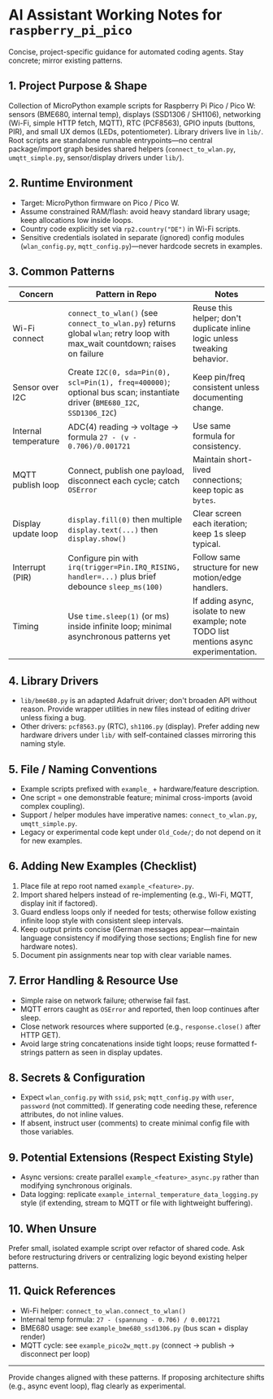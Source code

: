 # AI Assistant Working Notes for `raspberry_pi_pico`

Concise, project-specific guidance for automated coding agents. Stay concrete; mirror existing patterns.

## 1. Project Purpose & Shape
Collection of MicroPython example scripts for Raspberry Pi Pico / Pico W: sensors (BME680, internal temp), displays (SSD1306 / SH1106), networking (Wi-Fi, simple HTTP fetch, MQTT), RTC (PCF8563), GPIO inputs (buttons, PIR), and small UX demos (LEDs, potentiometer). Library drivers live in `lib/`. Root scripts are standalone runnable entrypoints—no central package/import graph besides shared helpers (`connect_to_wlan.py`, `umqtt_simple.py`, sensor/display drivers under `lib/`).

## 2. Runtime Environment
- Target: MicroPython firmware on Pico / Pico W.
- Assume constrained RAM/flash: avoid heavy standard library usage; keep allocations low inside loops.
- Country code explicitly set via `rp2.country("DE")` in Wi-Fi scripts.
- Sensitive credentials isolated in separate (ignored) config modules (`wlan_config.py`, `mqtt_config.py`)—never hardcode secrets in examples.

## 3. Common Patterns
| Concern | Pattern in Repo | Notes |
| ------- | --------------- | ----- |
| Wi-Fi connect | `connect_to_wlan()` (see `connect_to_wlan.py`) returns global `wlan`; retry loop with max_wait countdown; raises on failure | Reuse this helper; don't duplicate inline logic unless tweaking behavior. |
| Sensor over I2C | Create `I2C(0, sda=Pin(0), scl=Pin(1), freq=400000)`; optional bus scan; instantiate driver (`BME680_I2C`, `SSD1306_I2C`) | Keep pin/freq consistent unless documenting change. |
| Internal temperature | ADC(4) reading → voltage → formula `27 - (v - 0.706)/0.001721` | Use same formula for consistency. |
| MQTT publish loop | Connect, publish one payload, disconnect each cycle; catch `OSError` | Maintain short-lived connections; keep topic as `bytes`. |
| Display update loop | `display.fill(0)` then multiple `display.text(...)` then `display.show()` | Clear screen each iteration; keep 1s sleep typical. |
| Interrupt (PIR) | Configure pin with `irq(trigger=Pin.IRQ_RISING, handler=...)` plus brief debounce `sleep_ms(100)` | Follow same structure for new motion/edge handlers. |
| Timing | Use `time.sleep(1)` (or ms) inside infinite loop; minimal asynchronous patterns yet | If adding async, isolate to new example; note TODO list mentions async experimentation. |

## 4. Library Drivers
- `lib/bme680.py` is an adapted Adafruit driver; don't broaden API without reason. Provide wrapper utilities in new files instead of editing driver unless fixing a bug.
- Other drivers: `pcf8563.py` (RTC), `sh1106.py` (display). Prefer adding new hardware drivers under `lib/` with self-contained classes mirroring this naming style.

## 5. File / Naming Conventions
- Example scripts prefixed with `example_` + hardware/feature description.
- One script = one demonstrable feature; minimal cross-imports (avoid complex coupling).
- Support / helper modules have imperative names: `connect_to_wlan.py`, `umqtt_simple.py`.
- Legacy or experimental code kept under `Old_Code/`; do not depend on it for new examples.

## 6. Adding New Examples (Checklist)
1. Place file at repo root named `example_<feature>.py`.
2. Import shared helpers instead of re-implementing (e.g., Wi-Fi, MQTT, display init if factored).
3. Guard endless loops only if needed for tests; otherwise follow existing infinite loop style with consistent sleep intervals.
4. Keep output prints concise (German messages appear—maintain language consistency if modifying those sections; English fine for new hardware notes).
5. Document pin assignments near top with clear variable names.

## 7. Error Handling & Resource Use
- Simple raise on network failure; otherwise fail fast.
- MQTT errors caught as `OSError` and reported, then loop continues after sleep.
- Close network resources where supported (e.g., `response.close()` after HTTP GET).
- Avoid large string concatenations inside tight loops; reuse formatted f-strings pattern as seen in display updates.

## 8. Secrets & Configuration
- Expect `wlan_config.py` with `ssid`, `psk`; `mqtt_config.py` with `user`, `password` (not committed). If generating code needing these, reference attributes, do not inline values.
- If absent, instruct user (comments) to create minimal config file with those variables.

## 9. Potential Extensions (Respect Existing Style)
- Async versions: create parallel `example_<feature>_async.py` rather than modifying synchronous originals.
- Data logging: replicate `example_internal_temperature_data_logging.py` style (if extending, stream to MQTT or file with lightweight buffering).

## 10. When Unsure
Prefer small, isolated example script over refactor of shared code. Ask before restructuring drivers or centralizing logic beyond existing helper patterns.

## 11. Quick References
- Wi-Fi helper: `connect_to_wlan.connect_to_wlan()`
- Internal temp formula: `27 - (spannung - 0.706) / 0.001721`
- BME680 usage: see `example_bme680_ssd1306.py` (bus scan + display render) 
- MQTT cycle: see `example_pico2w_mqtt.py` (connect → publish → disconnect per loop)

---
Provide changes aligned with these patterns. If proposing architecture shifts (e.g., async event loop), flag clearly as experimental.
